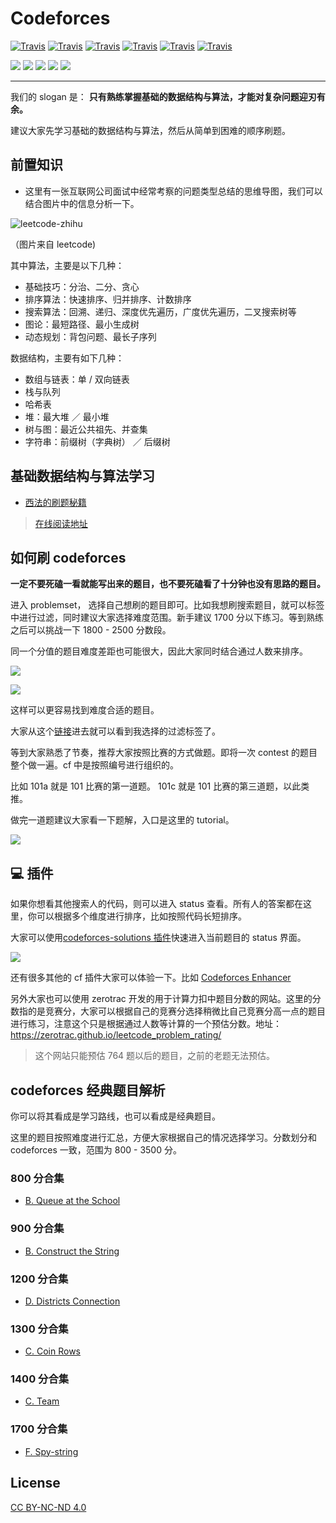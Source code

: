 # Codeforces

[![Travis](https://img.shields.io/badge/language-C++-green.svg)]() [![Travis](https://img.shields.io/badge/language-Python-red.svg)]() [![Travis](https://img.shields.io/badge/language-Java-blue.svg)]() [![Travis](https://img.shields.io/badge/language-Go-red.svg)]() [![Travis](https://img.shields.io/badge/language-Php-pink.svg)]() [![Travis](https://img.shields.io/badge/language-JavaScript-yellow.svg)]()

[![](https://img.shields.io/badge/WeChat-微信群-brightgreen)](#哪里能找到我) [![](https://img.shields.io/badge/公众号-力扣加加-blueviolet)](#哪里能找到我) [![](https://img.shields.io/badge/Juejin-掘金-blue)](https://juejin.im/user/58af98305c497d0067780b3b) [![](https://img.shields.io/badge/Zhihu-知乎-blue)](https://www.zhihu.com/people/lu-xiao-13-70) [![](https://img.shields.io/badge/bilili-哔哩哔哩-ff69b4)](https://space.bilibili.com/519510412/)

---

我们的 slogan 是： **只有熟练掌握基础的数据结构与算法，才能对复杂问题迎刃有余。**

建议大家先学习基础的数据结构与算法，然后从简单到困难的顺序刷题。

## 前置知识

- 这里有一张互联网公司面试中经常考察的问题类型总结的思维导图，我们可以结合图片中的信息分析一下。

![leetcode-zhihu](https://tva1.sinaimg.cn/large/007S8ZIlly1ghluennxvrj30k00jx0te.jpg)

（图片来自 leetcode)

其中算法，主要是以下几种：

- 基础技巧：分治、二分、贪心
- 排序算法：快速排序、归并排序、计数排序
- 搜索算法：回溯、递归、深度优先遍历，广度优先遍历，二叉搜索树等
- 图论：最短路径、最小生成树
- 动态规划：背包问题、最长子序列

数据结构，主要有如下几种：

- 数组与链表：单 / 双向链表
- 栈与队列
- 哈希表
- 堆：最大堆 ／ 最小堆
- 树与图：最近公共祖先、并查集
- 字符串：前缀树（字典树） ／ 后缀树

## 基础数据结构与算法学习

- [西法的刷题秘籍](https://github.com/azl397985856/leetcode)

> [在线阅读地址](https://leetcode-solution-leetcode-pp.gitbook.io/leetcode-solution/)

## 如何刷 codeforces

**一定不要死磕一看就能写出来的题目，也不要死磕看了十分钟也没有思路的题目。**

进入 problemset， 选择自己想刷的题目即可。比如我想刷搜索题目，就可以标签中进行过滤，同时建议大家选择难度范围。新手建议 1700 分以下练习。等到熟练之后可以挑战一下 1800 - 2500 分数段。

同一个分值的题目难度差距也可能很大，因此大家同时结合通过人数来排序。

![](https://tva1.sinaimg.cn/large/e6c9d24ely1h29i3w7m3mj20fu09ejrq.jpg)

![](https://tva1.sinaimg.cn/large/e6c9d24ely1h29iefhyg5j21he0nogr0.jpg)

这样可以更容易找到难度合适的题目。

大家从这个[链接](https://codeforces.com/problemset?order=BY_SOLVED_DESC&tags=constructive+algorithms%2C2000-2000 "cf 筛选")进去就可以看到我选择的过滤标签了。

等到大家熟悉了节奏，推荐大家按照比赛的方式做题。即将一次 contest 的题目整个做一遍。cf 中是按照编号进行组织的。

比如 101a 就是 101 比赛的第一道题。 101c 就是 101 比赛的第三道题，以此类推。

做完一道题建议大家看一下题解，入口是这里的 tutorial。

![](https://tva1.sinaimg.cn/large/e6c9d24ely1h29i75fzdcj20n61csaep.jpg)

## :computer: 插件

如果你想看其他搜索人的代码，则可以进入 status 查看。所有人的答案都在这里，你可以根据多个维度进行排序，比如按照代码长短排序。

大家可以使用[codeforces-solutions 插件](https://chrome.google.com/webstore/detail/codeforces-solutions/eiogioiioffnoogeciigdmckkjomcocl?hl=ja)快速进入当前题目的 status 界面。

![](https://tva1.sinaimg.cn/large/e6c9d24ely1h29i9yv19wj210v0u0n7k.jpg)

还有很多其他的 cf 插件大家可以体验一下。比如 [Codeforces Enhancer](https://chrome.google.com/webstore/detail/codeforces-enhancer/ocmandagmgmkcplckgnfgaokpgkfenmp)

另外大家也可以使用 zerotrac 开发的用于计算力扣中题目分数的网站。这里的分数指的是竞赛分，大家可以根据自己的竞赛分选择稍微比自己竞赛分高一点的题目进行练习，注意这个只是根据通过人数等计算的一个预估分数。地址：https://zerotrac.github.io/leetcode_problem_rating/

> 这个网站只能预估 764 题以后的题目，之前的老题无法预估。

## codeforces 经典题目解析

你可以将其看成是学习路线，也可以看成是经典题目。

这里的题目按照难度进行汇总，方便大家根据自己的情况选择学习。分数划分和 codeforces 一致，范围为 800 - 3500 分。

### 800 分合集

- [B. Queue at the School](./problems/266b.md)

### 900 分合集

- [B. Construct the String](./problems/1335b.md)

<!-- ### 1000

- [1521a](./1521a.py)

### 1100

- [1672c](./1672c.py) -->

### 1200 分合集

- [D. Districts Connection](./problems/1433d.md)

### 1300 分合集

- [C. Coin Rows](./problems/1555c.md)

### 1400 分合集

- [C. Team](./problems/0401c.md)

### 1700 分合集

- [F. Spy-string](./problems/1360f.md)

## License

[CC BY-NC-ND 4.0](./LICENSE.txt)
